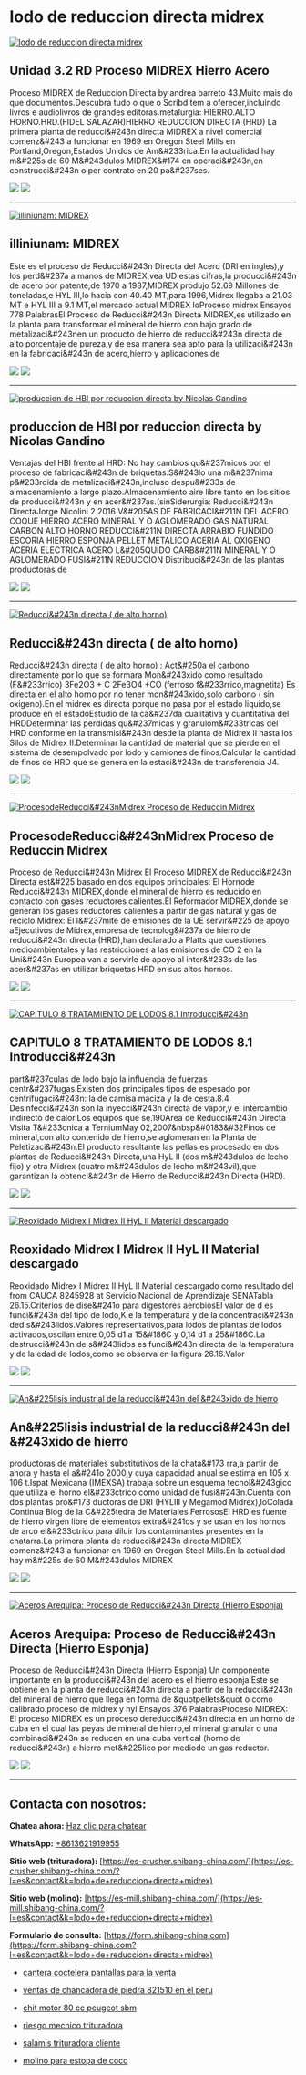# lodo de reduccion directa midrex

<a href="https://swt.shibang-china.com/?l=es&img&k=lodo+de+reduccion+directa+midrex" target="_blank">![lodo de reduccion directa midrex](http://static.shibang-china.com/all-800x300/166.jpg)</a>

## Unidad 3.2 RD Proceso MIDREX Hierro Acero
Proceso MIDREX de Reduccion Directa by andrea barreto 43.Muito mais do que documentos.Descubra tudo o que o Scribd tem a oferecer,incluindo livros e audiolivros de grandes editoras.metalurgia: HIERRO.ALTO HORNO.HRD.(FIDEL SALAZAR)HIERRO REDUCCION DIRECTA (HRD) La primera planta de reducci&#243n directa MIDREX a nivel comercial comenz&#243 a funcionar en 1969 en Oregon Steel Mills en Portland,Oregon,Estados Unidos de Am&#233rica.En la actualidad hay m&#225s de 60 M&#243dulos MIDREX&#174 en operaci&#243n,en construcci&#243n o por contrato en 20 pa&#237ses.


<a href="https://whatsapp.shibangsoft.com/WhatsApp.php" target="_blank" title="WhatsApp">![](http://static.shibang-china.com/icon/whatsapp.png)</a> <a href="https://swt.shibang-china.com/?l=es&icon&k=lodo+de+reduccion+directa+midrex" target="_blank">![](http://static.shibang-china.com/icon/chat-es.png)</a>

---

<a href="https://swt.shibang-china.com/?l=es&img&k=lodo+de+reduccion+directa+midrex" target="_blank">![illiniunam: MIDREX](http://static.shibang-china.com/all-800x300/1333.jpg)</a>

## illiniunam: MIDREX
Este es el proceso de Reducci&#243n Directa del Acero (DRI en ingles),y los perd&#237a a manos de MIDREX,vea UD estas cifras,la producci&#243n de acero por patente,de 1970 a 1987,MIDREX produjo 52.69 Millones de toneladas,e HYL III,lo hacia con 40.40 MT,para 1996,Midrex llegaba a 21.03 MT e HYL III a 9.1 MT,el mercado actual MIDREX loProceso midrex Ensayos 778 PalabrasEl Proceso de Reducci&#243n Directa MIDREX,es utilizado en la planta para transformar el mineral de hierro con bajo grado de metalizaci&#243nen un producto de hierro de reducci&#243n directa de alto porcentaje de pureza,y de esa manera sea apto para la utilizaci&#243n en la fabricaci&#243n de acero,hierro y aplicaciones de


<a href="https://whatsapp.shibangsoft.com/WhatsApp.php" target="_blank" title="WhatsApp">![](http://static.shibang-china.com/icon/whatsapp.png)</a> <a href="https://swt.shibang-china.com/?l=es&icon&k=lodo+de+reduccion+directa+midrex" target="_blank">![](http://static.shibang-china.com/icon/chat-es.png)</a>

---

<a href="https://swt.shibang-china.com/?l=es&img&k=lodo+de+reduccion+directa+midrex" target="_blank">![produccion de HBI por reduccion directa by Nicolas Gandino](http://static.shibang-china.com/all-800x300/1386.jpg)</a>

## produccion de HBI por reduccion directa by Nicolas Gandino
Ventajas del HBI frente al HRD: No hay cambios qu&#237micos por el proceso de fabricaci&#243n de briquetas.S&#243lo una m&#237nima p&#233rdida de metalizaci&#243n,incluso despu&#233s de almacenamiento a largo plazo.Almacenamiento aire libre tanto en los sitios de producci&#243n y en acer&#237as.(sinSiderurgia: Reducci&#243n DirectaJorge Nicolini 2 2016 V&#205AS DE FABRICACI&#211N DEL ACERO COQUE HIERRO ACERO MINERAL Y O AGLOMERADO GAS NATURAL CARBON ALTO HORNO REDUCCI&#211N DIRECTA ARRABIO FUNDIDO ESCORIA HIERRO ESPONJA PELLET METALICO ACERIA AL OXIGENO ACERIA ELECTRICA ACERO L&#205QUIDO CARB&#211N MINERAL Y O AGLOMERADO FUSI&#211N REDUCCION Distribuci&#243n de las plantas productoras de


<a href="https://whatsapp.shibangsoft.com/WhatsApp.php" target="_blank" title="WhatsApp">![](http://static.shibang-china.com/icon/whatsapp.png)</a> <a href="https://swt.shibang-china.com/?l=es&icon&k=lodo+de+reduccion+directa+midrex" target="_blank">![](http://static.shibang-china.com/icon/chat-es.png)</a>

---

<a href="https://swt.shibang-china.com/?l=es&img&k=lodo+de+reduccion+directa+midrex" target="_blank">![Reducci&#243n directa ( de alto horno)](http://static.shibang-china.com/all-800x300/1289.jpg)</a>

## Reducci&#243n directa ( de alto horno)
Reducci&#243n directa ( de alto horno) : Act&#250a el carbono directamente por lo que se formara Mon&#243xido como resultado (F&#233rrico) 3Fe2O3 + C 2Fe3O4 +CO (ferroso f&#233rrico,magnetita) Es directa en el alto horno por no tener mon&#243xido,solo carbono ( sin oxigeno).En el midrex es directa porque no pasa por el estado liquido,se produce en el estadoEstudio de la ca&#237da cualitativa y cuantitativa del HRDDeterminar las perdidas qu&#237micas y granulom&#233tricas del HRD conforme en la transmisi&#243n desde la planta de Midrex II hasta los Silos de Midrex II.Determinar la cantidad de material que se pierde en el sistema de desempolvado por lodo y camiones de finos.Calcular la cantidad de finos de HRD que se genera en la estaci&#243n de transferencia J4.


<a href="https://whatsapp.shibangsoft.com/WhatsApp.php" target="_blank" title="WhatsApp">![](http://static.shibang-china.com/icon/whatsapp.png)</a> <a href="https://swt.shibang-china.com/?l=es&icon&k=lodo+de+reduccion+directa+midrex" target="_blank">![](http://static.shibang-china.com/icon/chat-es.png)</a>

---

<a href="https://swt.shibang-china.com/?l=es&img&k=lodo+de+reduccion+directa+midrex" target="_blank">![ProcesodeReducci&#243nMidrex Proceso de Reduccin Midrex](http://static.shibang-china.com/all-800x300/369.jpg)</a>

## ProcesodeReducci&#243nMidrex Proceso de Reduccin Midrex
Proceso de Reducci&#243n Midrex El Proceso MIDREX de Reducci&#243n Directa est&#225 basado en dos equipos principales: El Hornode Reducci&#243n MIDREX,donde el mineral de hierro es reducido en contacto con gases reductores calientes.El Reformador MIDREX,donde se generan los gases reductores calientes a partir de gas natural y gas de reciclo.Midrex: El l&#237mite de emisiones de la UE servir&#225 de apoyo aEjecutivos de Midrex,empresa de tecnolog&#237a de hierro de reducci&#243n directa (HRD),han declarado a Platts que cuestiones medioambientales y las restricciones a las emisiones de CO 2 en la Uni&#243n Europea van a servirle de apoyo al inter&#233s de las acer&#237as en utilizar briquetas HRD en sus altos hornos.


<a href="https://whatsapp.shibangsoft.com/WhatsApp.php" target="_blank" title="WhatsApp">![](http://static.shibang-china.com/icon/whatsapp.png)</a> <a href="https://swt.shibang-china.com/?l=es&icon&k=lodo+de+reduccion+directa+midrex" target="_blank">![](http://static.shibang-china.com/icon/chat-es.png)</a>

---

<a href="https://swt.shibang-china.com/?l=es&img&k=lodo+de+reduccion+directa+midrex" target="_blank">![CAPITULO 8 TRATAMIENTO DE LODOS 8.1 Introducci&#243n](http://static.shibang-china.com/all-800x300/277.jpg)</a>

## CAPITULO 8 TRATAMIENTO DE LODOS 8.1 Introducci&#243n
part&#237culas de lodo bajo la influencia de fuerzas centr&#237fugas.Existen dos principales tipos de espesado por centrifugaci&#243n: la de camisa maciza y la de cesta.8.4 Desinfecci&#243n son la inyecci&#243n directa de vapor,y el intercambio indirecto de calor.Los equipos que se.190Area de Reducci&#243n Directa Visita T&#233cnica a TerniumMay 02,2007&nbsp&#0183&#32Finos de mineral,con alto contenido de hierro,se aglomeran en la Planta de Peletizaci&#243n.El producto resultante las pellas es procesado en dos plantas de Reducci&#243n Directa,una HyL II (dos m&#243dulos de lecho fijo) y otra Midrex (cuatro m&#243dulos de lecho m&#243vil),que garantizan la obtenci&#243n de Hierro de Reducci&#243n Directa (HRD).


<a href="https://whatsapp.shibangsoft.com/WhatsApp.php" target="_blank" title="WhatsApp">![](http://static.shibang-china.com/icon/whatsapp.png)</a> <a href="https://swt.shibang-china.com/?l=es&icon&k=lodo+de+reduccion+directa+midrex" target="_blank">![](http://static.shibang-china.com/icon/chat-es.png)</a>

---

<a href="https://swt.shibang-china.com/?l=es&img&k=lodo+de+reduccion+directa+midrex" target="_blank">![Reoxidado Midrex I Midrex II HyL II Material descargado](http://static.shibang-china.com/all-800x300/1387.jpg)</a>

## Reoxidado Midrex I Midrex II HyL II Material descargado
Reoxidado Midrex I Midrex II HyL II Material descargado como resultado del from CAUCA 8245928 at Servicio Nacional de Aprendizaje SENATabla 26.15.Criterios de dise&#241o para digestores aerobiosEl valor de d es funci&#243n del tipo de lodo,K e la temperatura y de la concentraci&#243n ded s&#243lidos.Valores representativos,para lodos de plantas de lodos activados,oscilan entre 0,05 d1 a 15&#186C y 0,14 d1 a 25&#186C.La destrucci&#243n de s&#243lidos es funci&#243n directa de la temperatura y de la edad de lodos,como se observa en la figura 26.16.Valor


<a href="https://whatsapp.shibangsoft.com/WhatsApp.php" target="_blank" title="WhatsApp">![](http://static.shibang-china.com/icon/whatsapp.png)</a> <a href="https://swt.shibang-china.com/?l=es&icon&k=lodo+de+reduccion+directa+midrex" target="_blank">![](http://static.shibang-china.com/icon/chat-es.png)</a>

---

<a href="https://swt.shibang-china.com/?l=es&img&k=lodo+de+reduccion+directa+midrex" target="_blank">![An&#225lisis industrial de la reducci&#243n del &#243xido de hierro](http://static.shibang-china.com/all-800x300/296.jpg)</a>

## An&#225lisis industrial de la reducci&#243n del &#243xido de hierro
productoras de materiales substitutivos de la chata&#173 rra,a partir de ahora y hasta el a&#241o 2000,y cuya capacidad anual se estima en 105 x 106 t.Ispat Mexicana (IMEXSA) trabaja sobre un esquema tecnol&#243gico que utiliza el horno el&#233ctrico como unidad de fusi&#243n.Cuenta con dos plantas pro&#173 ductoras de DRI (HYLIII y Megamod Midrex),loColada Continua Blog de la C&#225tedra de Materiales FerrososEl HRD es fuente de hierro virgen libre de elementos extra&#241os y se usan en los hornos de arco el&#233ctrico para diluir los contaminantes presentes en la chatarra.La primera planta de reducci&#243n directa MIDREX comenz&#243 a funcionar en 1969 en Oregon Steel Mills.En la actualidad hay m&#225s de 60 M&#243dulos MIDREX


<a href="https://whatsapp.shibangsoft.com/WhatsApp.php" target="_blank" title="WhatsApp">![](http://static.shibang-china.com/icon/whatsapp.png)</a> <a href="https://swt.shibang-china.com/?l=es&icon&k=lodo+de+reduccion+directa+midrex" target="_blank">![](http://static.shibang-china.com/icon/chat-es.png)</a>

---

<a href="https://swt.shibang-china.com/?l=es&img&k=lodo+de+reduccion+directa+midrex" target="_blank">![Aceros Arequipa: Proceso de Reducci&#243n Directa (Hierro Esponja)](http://static.shibang-china.com/all-800x300/375.jpg)</a>

## Aceros Arequipa: Proceso de Reducci&#243n Directa (Hierro Esponja)
Proceso de Reducci&#243n Directa (Hierro Esponja) Un componente importante en la producci&#243n del acero es el hierro esponja.Este se obtiene en la planta de reducci&#243n directa a partir de la reducci&#243n del mineral de hierro que llega en forma de &quotpellets&quot o como calibrado.proceso de midrex y hyl Ensayos 376 PalabrasProceso MIDREX: El proceso MIDREX es un proceso dereducci&#243n directa en un horno de cuba en el cual las peyas de mineral de hierro,el mineral granular o una combinaci&#243n se reducen en una cuba vertical (horno de reducci&#243n) a hierro met&#225lico por mediode un gas reductor.


<a href="https://whatsapp.shibangsoft.com/WhatsApp.php" target="_blank" title="WhatsApp">![](http://static.shibang-china.com/icon/whatsapp.png)</a> <a href="https://swt.shibang-china.com/?l=es&icon&k=lodo+de+reduccion+directa+midrex" target="_blank">![](http://static.shibang-china.com/icon/chat-es.png)</a>

---
## Contacta con nosotros:

**Chatea ahora:** [Haz clic para chatear](https://swt.shibang-china.com?l=es&contact&k=lodo+de+reduccion+directa+midrex)

**WhatsApp:**  [+8613621919955](https://whatsapp.shibangsoft.com/WhatsApp.php)

**Sitio web (trituradora):** [https://es-crusher.shibang-china.com/](https://es-crusher.shibang-china.com/?l=es&contact&k=lodo+de+reduccion+directa+midrex)

**Sitio web (molino):** [https://es-mill.shibang-china.com/](https://es-mill.shibang-china.com/?l=es&contact&k=lodo+de+reduccion+directa+midrex)

**Formulario de consulta:** [https://form.shibang-china.com](https://form.shibang-china.com?l=es&contact&k=lodo+de+reduccion+directa+midrex)

* [cantera coctelera pantallas para la venta](../71/cantera%20coctelera%20pantallas%20para%20la%20venta.md)

* [ventas de chancadora de piedra 821510 en el peru](../79/ventas%20de%20chancadora%20de%20piedra%20821510%20en%20el%20peru.md)

* [chit motor 80 cc peugeot sbm](../71/chit%20motor%2080%20cc%20peugeot%20sbm.md)

* [riesgo mecnico trituradora](../74/riesgo%20mecnico%20trituradora.md)

* [salamis trituradora cliente](../77/salamis%20trituradora%20cliente.md)

* [molino para estopa de coco](../73/molino%20para%20estopa%20de%20coco.md)